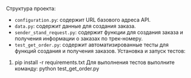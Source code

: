 Структура проекта: 
- `configuration.py`: содержит URL базового адреса API. 
- `data.py`: содержит данные для создания заказа. 
- `sender_stand_request.py`: содержит функции для создания заказа и получения информации о заказах по трек-номеру. 
- `test_get_order.py`: содержит автоматизированные тесты для функций создания и получения заказов. 
Установка и запуск тестов:
 1. pip install -r requirements.txt 
Для выполнения тестов выполните команду: 
python test_get_order.py
